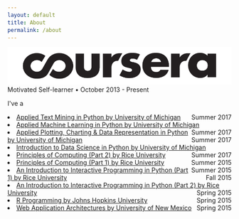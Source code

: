 ```yaml
---
layout: default
title: About
permalink: /about
---
```


<div class="row">
	<div class="col-2">
		<a href="https://www.coursera.org/">
			<img src="/figure/coursera_logo_black.png">
		</a>
		<div class="col-10">
			Motivated Self-learner • October 2013 - Present
			<p>I've a</p>
			<li>
				<a href="https://www.coursera.org/account/accomplishments/records/WHDZHN5SR57Q" style="text-align:left;">Applied Text Mining in Python by University of Michigan<span style="float:right;">Summer 2017</span>
				</a>
			</li>
			<li>
				<a href="https://www.coursera.org/account/accomplishments/records/HAVR2LPDUY6T" style="text-align:left;">Applied Machine Learning in Python by University of Michigan<span style="float:right;">Summer 2017</span>
				</a>
			</li>
			<li>
				<a href="https://www.coursera.org/account/accomplishments/records/JR63V3QZBM3H" style="text-align:left;">Applied Plotting, Charting & Data Representation in Python by University of Michigan<span style="float:right;">Summer 2017</span>
				</a>
			</li>
			<li>
				<a href="https://www.coursera.org/account/accomplishments/records/VWB2JHD6V4VW" style="text-align:left;">Introduction to Data Science in Python by University of Michigan<span style="float:right;">Summer 2017</span>
				</a>
			</li>
			<li>
				<a href="https://www.coursera.org/account/accomplishments/records/hJrTwSuq5MrzrEP6" style="text-align:left;">Principles of Computing (Part 2) by Rice University<span style="float:right;">Summer 2015</span>
				</a>
			</li>
			<li>
				<a href="https://www.coursera.org/account/accomplishments/records/9J3nWfsKJVSWwDRr" style="text-align:left;">Principles of Computing (Part 1) by Rice University<span style="float:right;">Summer 2015</span>
				</a>
			</li>
			<li>
				<a href="https://www.coursera.org/account/accomplishments/records/cUBQ6GZTBJpDbqBM" style="text-align:left;">An Introduction to Interactive Programming in Python (Part 1) by Rice University<span style="float:right;">Fall 2015</span>
				</a>
			</li>
			<li>
				<a href="https://www.coursera.org/account/accomplishments/records/k6G4pZtbe7rj7S8S" style="text-align:left;">An Introduction to Interactive Programming in Python (Part 2) by Rice University<span style="float:right;">Spring 2015</span>
				</a>
			</li>
			<li>
				<a href="https://www.coursera.org/account/accomplishments/records/msDpxbeahb7YExbY" style="text-align:left;">R Programming by Johns Hopkins University<span style="float:right;">Spring 2015</span>
				</a>
			</li>
			<li>
				<a href="https://www.coursera.org/account/accomplishments/records/Us8qRdPrxUeSmffC" style="text-align:left;">Web Application Architectures by University of New Mexico<span style="float:right;">Spring 2015</span>
				</a>
			</li>
		</div>
	</div>
</div>
